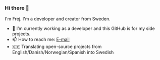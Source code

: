 ### Hi there 👋

I'm Frej. I'm a developer and creator from Sweden.

- 🔭 I’m currently working as a developer and this GitHub is for my side projects.
- 📫 How to reach me: [E-mail](mailto:frej.bjornsson@protonmail.com)
- 🇸🇪 Translating open-source projects from English/Danish/Norwegian/Spanish into Swedish

